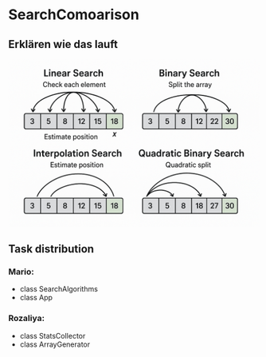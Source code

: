 # SearchComoarison

## Erklären wie das lauft

![Search Algorithms Comparison](1.png)

## Task distribution

### Mario:

-  class SearchAlgorithms
-  class App


### Rozaliya:

-  class StatsCollector
-  class ArrayGenerator